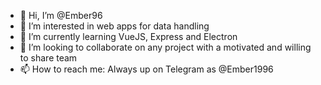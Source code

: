 - 👋 Hi, I’m @Ember96
- 👀 I’m interested in web apps for data handling
- 🌱 I’m currently learning VueJS, Express and Electron
- 💞️ I’m looking to collaborate on any project with a motivated and willing to share team
- 📫 How to reach me: Always up on Telegram as @Ember1996

<!---
Ember96/Ember96 is a ✨ special ✨ repository because its `README.md` (this file) appears on your GitHub profile.
You can click the Preview link to take a look at your changes.
--->
